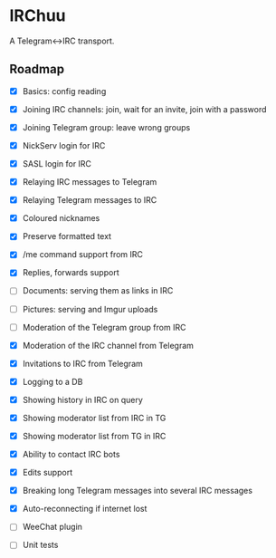 # IRChuu
A Telegram<->IRC transport.

## Roadmap
- [x] Basics: config reading

- [x] Joining IRC channels: join, wait for an invite, join with a password
- [x] Joining Telegram group: leave wrong groups
- [x] NickServ login for IRC
- [x] SASL login for IRC

- [x] Relaying IRC messages to Telegram
- [x] Relaying Telegram messages to IRC
- [x] Coloured nicknames
- [x] Preserve formatted text
- [x] /me command support from IRC
- [x] Replies, forwards support
- [ ] Documents: serving them as links in IRC
- [ ] Pictures: serving and Imgur uploads
- [ ] Moderation of the Telegram group from IRC
- [x] Moderation of the IRC channel from Telegram
- [x] Invitations to IRC from Telegram

- [x] Logging to a DB
- [x] Showing history in IRC on query

- [x] Showing moderator list from IRC in TG
- [x] Showing moderator list from TG in IRC
- [x] Ability to contact IRC bots
- [x] Edits support
- [x] Breaking long Telegram messages into several IRC messages
- [x] Auto-reconnecting if internet lost

- [ ] WeeChat plugin
- [ ] Unit tests
